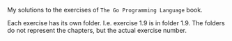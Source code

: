 My solutions to the exercises of `The Go Programming Language` book.

Each exercise has its own folder. I.e. exercise 1.9 is in folder 1.9. The folders do not represent the chapters, but the actual exercise number.
